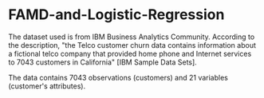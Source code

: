 # FAMD-and-Logistic-Regression

The dataset used is from IBM Business Analytics Community. According to the description, "the Telco customer churn data contains information about a fictional telco company that provided home phone and Internet services to 7043 customers in California" [IBM Sample Data Sets]. 

The data contains 7043 observations (customers) and 21 variables (customer's attributes).
